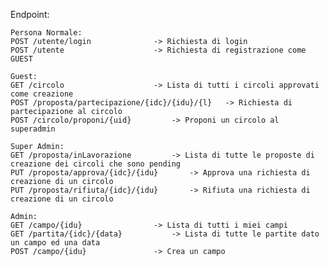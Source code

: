Endpoint:

	Persona Normale:
	POST /utente/login				-> Richiesta di login
	POST /utente					-> Richiesta di registrazione come GUEST

	Guest:
	GET /circolo					-> Lista di tutti i circoli approvati come creazione
	POST /proposta/partecipazione/{idc}/{idu}/{l}	-> Richiesta di partecipazione al circolo
	POST /circolo/proponi/{uid}			-> Proponi un circolo al superadmin

	Super Admin:
	GET /proposta/inLavorazione			-> Lista di tutte le proposte di creazione dei circoli che sono pending
	PUT /proposta/approva/{idc}/{idu}		-> Approva una richiesta di creazione di un circolo
	PUT /proposta/rifiuta/{idc}/{idu}		-> Rifiuta una richiesta di creazione di un circolo

	Admin:
	GET /campo/{idu}				-> Lista di tutti i miei campi
	GET /partita/{idc}/{data}			-> Lista di tutte le partite dato un campo ed una data
	POST /campo/{idu}				-> Crea un campo

